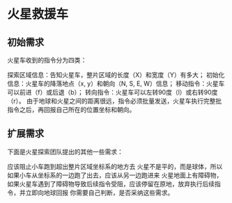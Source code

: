 # 火星救援车

## 初始需求

火星车收到的指令分为四类：

探索区域信息：告知火星车，整片区域的长度（X）和宽度（Y）有多大；
初始化信息：火星车的降落地点（x, y）和朝向（N, S, E, W）信息；
移动指令：火星车可以前进（f）或后退（b）；
转向指令：火星车可以左转90度（l）或右转90度（r）。
由于地球和火星之间的距离很远，指令必须批量发送，火星车执行完整批指令之后，再回报自己所在的位置坐标和朝向。


## 扩展需求
下面是火星探索团队提出的其他一些需求：

应该阻止小车跑到超出整片区域坐标系的地方去
火星不是平的，而是球体，所以如果小车从坐标系的一边跑了出去，应该从另一边跑进来
火星地面上有障碍物，如果火星车遇到了障碍物导致后续指令受阻，应该停留在原地，放弃执行后续指令，并立即向地球回报
你需要自己判断，是否采纳这些需求。

